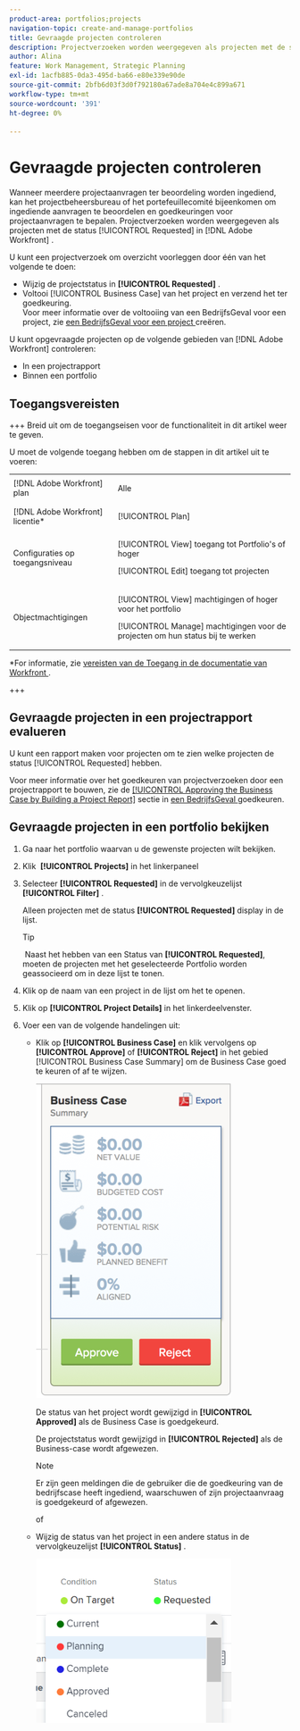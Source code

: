 ```yaml
---
product-area: portfolios;projects
navigation-topic: create-and-manage-portfolios
title: Gevraagde projecten controleren
description: Projectverzoeken worden weergegeven als projecten met de status [!UICONTROL Requested] in Adobe Workfront. Dit artikel beschrijft hoe te om projectverzoeken te herzien.
author: Alina
feature: Work Management, Strategic Planning
exl-id: 1acfb885-0da3-495d-ba66-e80e339e90de
source-git-commit: 2bfb6d03f3d0f792180a67ade8a704e4c899a671
workflow-type: tm+mt
source-wordcount: '391'
ht-degree: 0%

---
```


# Gevraagde projecten controleren

Wanneer meerdere projectaanvragen ter beoordeling worden ingediend, kan het projectbeheersbureau of het portefeuillecomité bijeenkomen om ingediende aanvragen te beoordelen en goedkeuringen voor projectaanvragen te bepalen. Projectverzoeken worden weergegeven als projecten met de status [!UICONTROL Requested] in [!DNL Adobe Workfront] .

U kunt een projectverzoek om overzicht voorleggen door één van het volgende te doen:

* Wijzig de projectstatus in **[!UICONTROL Requested]** .
* Voltooi [!UICONTROL Business Case] van het project en verzend het ter goedkeuring.\
   Voor meer informatie over de voltooiing van een BedrijfsGeval voor een project, zie [ een BedrijfsGeval voor een project ](../../../manage-work/projects/define-a-business-case/create-business-case.md) creëren.

U kunt opgevraagde projecten op de volgende gebieden van [!DNL Adobe Workfront] controleren:

* In een projectrapport
* Binnen een portfolio

## Toegangsvereisten

+++ Breid uit om de toegangseisen voor de functionaliteit in dit artikel weer te geven.

U moet de volgende toegang hebben om de stappen in dit artikel uit te voeren:

<table style="table-layout:auto"> 
 <col> 
 <col> 
 <tbody> 
  <tr> 
   <td role="rowheader">[!DNL Adobe Workfront] plan</td> 
   <td><p>Alle</p> </td> 
  </tr> 
  <tr> 
   <td role="rowheader">[!DNL Adobe Workfront] licentie*</td> 
   <td> <p>[!UICONTROL Plan] </p> </td> 
  </tr> 
  <tr> 
   <td role="rowheader">Configuraties op toegangsniveau</td> 
   <td> <p>[!UICONTROL View] toegang tot Portfolio's of hoger</p> <p>[!UICONTROL Edit] toegang tot projecten</p>  </td> 
  </tr> 
  <tr> 
   <td role="rowheader">Objectmachtigingen</td> 
   <td> <p>[!UICONTROL View] machtigingen of hoger voor het portfolio</p> <p>[!UICONTROL Manage] machtigingen voor de projecten om hun status bij te werken</p>  </td> 
  </tr> 
 </tbody> 
</table>

*For informatie, zie [ vereisten van de Toegang in de documentatie van Workfront ](/help/quicksilver/administration-and-setup/add-users/access-levels-and-object-permissions/access-level-requirements-in-documentation.md).

+++

## Gevraagde projecten in een projectrapport evalueren

U kunt een rapport maken voor projecten om te zien welke projecten de status [!UICONTROL Requested] hebben.

Voor meer informatie over het goedkeuren van projectverzoeken door een projectrapport te bouwen, zie de [[!UICONTROL Approving the Business Case by Building a Project Report]](../../../manage-work/projects/define-a-business-case/approve-business-case.md#build-a-report) sectie in [ een BedrijfsGeval ](../../../manage-work/projects/define-a-business-case/approve-business-case.md) goedkeuren. 

## Gevraagde projecten in een portfolio bekijken

1. Ga naar het portfolio waarvan u de gewenste projecten wilt bekijken.
1. Klik &#x200B; **[!UICONTROL Projects]** in het linkerpaneel
1. Selecteer **[!UICONTROL Requested]** in de vervolgkeuzelijst **[!UICONTROL Filter]** .

   Alleen projecten met de status **[!UICONTROL Requested]** display in de lijst.

   >[!TIP]
   >
   > Naast het hebben van een Status van **[!UICONTROL Requested]**, moeten de projecten met het geselecteerde Portfolio worden geassocieerd om in deze lijst te tonen.

1. Klik op de naam van een project in de lijst om het te openen.
1. Klik op **[!UICONTROL Project Details]** in het linkerdeelvenster.
1. Voer een van de volgende handelingen uit:

   * Klik op **[!UICONTROL Business Case]** en klik vervolgens op **[!UICONTROL Approve]** of **[!UICONTROL Reject]** in het gebied [!UICONTROL Business Case Summary] om de Business Case goed te keuren of af te wijzen.

     ![ accept_or_weiger_business_case.png ](assets/approve-or-reject-business-case-350x563.png)

     De status van het project wordt gewijzigd in **[!UICONTROL Approved]** als de Business Case is goedgekeurd.

     De projectstatus wordt gewijzigd in **[!UICONTROL Rejected]** als de Business-case wordt afgewezen.

     >[!NOTE]
     >
     >Er zijn geen meldingen die de gebruiker die de goedkeuring van de bedrijfscase heeft ingediend, waarschuwen of zijn projectaanvraag is goedgekeurd of afgewezen. 

     of

   * Wijzig de status van het project in een andere status in de vervolgkeuzelijst **[!UICONTROL Status]** .

     ![](assets/project-status-change-from-drop-down-in-header-nwe-350x294.png)
 

 
